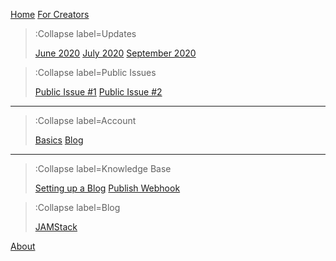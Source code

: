 [Home](/)
[For Creators](/creators)

> :Collapse label=Updates
>
> [June 2020](/updates/update-1)
> [July 2020](/updates/update-2)
> [September 2020](/updates/update-3)

> :Collapse label=Public Issues
>
> [Public Issue #1](/public-issues/issue-1)
> [Public Issue #2](/public-issues/issue-2)

---

> :Collapse label=Account
>
> [Basics](/account/basics)
> [Blog](/account/blog)

---

> :Collapse label=Knowledge Base
>
> [Setting up a Blog](/knowledge/setting-up-a-blog)
> [Publish Webhook](/knowledge/publish-webhook)

> :Collapse label=Blog
>
> [JAMStack](/blog/jamstack)

[About](/about)